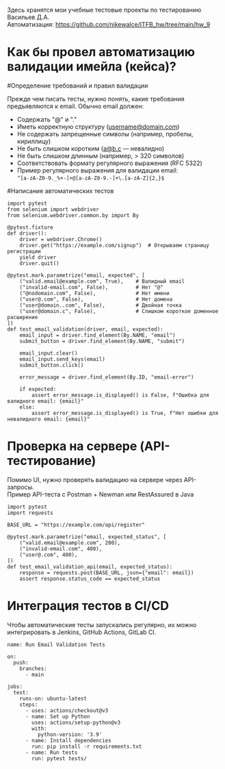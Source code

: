 Здесь хранятся мои учебные тестовые проекты по тестированию  
Васильев Д.А.  
Автоматизация: https://github.com/nikewalce/ITFB_hw/tree/main/hw_9  

# Как бы провел автоматизацию валидации имейла (кейса)?

#Определение требований и правил валидации  

Прежде чем писать тесты, нужно понять, какие требования предъявляются к email. Обычно email должен:  
- Содержать "@" и "."  
- Иметь корректную структуру (username@domain.com)  
- Не содержать запрещенные символы (например, пробелы, кириллицу)  
- Не быть слишком коротким (a@b.c — невалидно)  
- Не быть слишком длинным (например, > 320 символов)  
- Соответствовать формату регулярного выражения (RFC 5322)  
- Пример регулярного выражения для валидации email:  
```^[a-zA-Z0-9._%+-]+@[a-zA-Z0-9.-]+\.[a-zA-Z]{2,}$```

#Написание автоматических тестов  
```
import pytest
from selenium import webdriver
from selenium.webdriver.common.by import By

@pytest.fixture
def driver():
    driver = webdriver.Chrome()
    driver.get("https://example.com/signup")  # Открываем страницу регистрации
    yield driver
    driver.quit()

@pytest.mark.parametrize("email, expected", [
    ("valid.email@example.com", True),    # Валидный email
    ("invalid-email.com", False),         # Нет "@"
    ("@nodomain.com", False),             # Нет имени
    ("user@.com", False),                 # Нет домена
    ("user@domain..com", False),          # Двойная точка
    ("user@domain.c", False),             # Слишком короткое доменное расширение
])
def test_email_validation(driver, email, expected):
    email_input = driver.find_element(By.NAME, "email")
    submit_button = driver.find_element(By.NAME, "submit")

    email_input.clear()
    email_input.send_keys(email)
    submit_button.click()

    error_message = driver.find_element(By.ID, "email-error")

    if expected:
        assert error_message.is_displayed() is False, f"Ошибка для валидного email: {email}"
    else:
        assert error_message.is_displayed() is True, f"Нет ошибки для невалидного email: {email}"
```

# Проверка на сервере (API-тестирование)
Помимо UI, нужно проверять валидацию на сервере через API-запросы.  
Пример API-теста с Postman + Newman или RestAssured в Java  
```
import pytest
import requests

BASE_URL = "https://example.com/api/register"

@pytest.mark.parametrize("email, expected_status", [
    ("valid.email@example.com", 200),  
    ("invalid-email.com", 400),        
    ("user@.com", 400),               
])
def test_email_validation_api(email, expected_status):
    response = requests.post(BASE_URL, json={"email": email})
    assert response.status_code == expected_status
```

# Интеграция тестов в CI/CD  
Чтобы автоматические тесты запускались регулярно, их можно интегрировать в Jenkins, GitHub Actions, GitLab CI.
```
name: Run Email Validation Tests

on:
  push:
    branches:
      - main

jobs:
  test:
    runs-on: ubuntu-latest
    steps:
      - uses: actions/checkout@v3
      - name: Set up Python
        uses: actions/setup-python@v3
        with:
          python-version: '3.9'
      - name: Install dependencies
        run: pip install -r requirements.txt
      - name: Run tests
        run: pytest tests/
```
